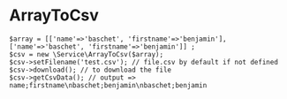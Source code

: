 # ArrayToCsv

    $array = [['name'=>'baschet', 'firstname'=>'benjamin'],['name'=>'baschet', 'firstname'=>'benjamin']] ;
    $csv = new \Service\ArrayToCsv($array);
    $csv->setFilename('test.csv'); // file.csv by default if not defined
    $csv->download(); // to download the file
    $csv->getCsvData(); // output => name;firstname\nbaschet;benjamin\nbaschet;benjamin
